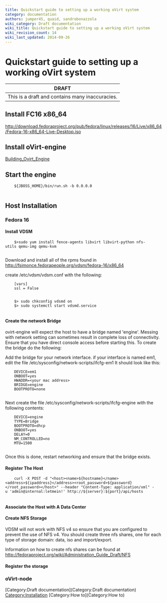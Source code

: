 ```yaml
---
title: Quickstart guide to setting up a working oVirt system
category: documentation
authors: jumper45, quaid, sandrobonazzola
wiki_category: Draft documentation
wiki_title: Quickstart guide to setting up a working oVirt system
wiki_revision_count: 14
wiki_last_updated: 2014-09-26
---
```


# Quickstart guide to setting up a working oVirt system

| DRAFT                                           |
|-------------------------------------------------|
| This is a draft and contains many inaccuracies. |

## Install FC16 x86_64

<http://download.fedoraproject.org/pub/fedora/linux/releases/16/Live/x86_64/Fedora-16-x86_64-Live-Desktop.iso>

## Install oVirt-engine

[Building_Ovirt_Engine](Building_Ovirt_Engine)

## Start the engine

        ${JBOSS_HOME}/bin/run.sh -b 0.0.0.0
       

## Host Installation

### Fedora 16

#### Install VDSM

        $>sudo yum install fence-agents libvirt libvirt-python nfs-utils qemu-img qemu-kvm
       

Download and install all of the rpms found in <http://fsimonce.fedorapeople.org/vdsm/fedora-16/x86_64>

create /etc/vdsm/vdsm.conf with the following:

        [vars]
        ssl = False
       

        $> sudo chkconfig vdsmd on
        $> sudo systemctl start vdsmd.service
       

#### Create the network Bridge

ovirt-engine will expect the host to have a bridge named 'engine'. Messing with network setting can sometimes result in complete loss of connectivity. Ensure that you have direct console access before starting this. To create the bridge do the following:

Add the bridge for your network interface. if your interface is named em1, edit the file /etc/sysconfig/network-scripts/ifcfg-em1 It should look like this:

        DEVICE=em1
        ONBOOT=yes
        HWADDR=<your mac address>
        BRIDGE=engine
        BOOTPROTO=none
       

Next create the file /etc/sysconfig/network-scripts/ifcfg-engine with the following contents:

        DEVICE=engine
        TYPE=Bridge
        BOOTPROTO=dhcp
        ONBOOT=yes
        DELAY=0
        NM_CONTROLLED=no
        MTU=1500 
       

Once this is done, restart networking and ensure that the bridge exists.

#### Register The Host

        curl -X POST -d "<host><name>${hostname}</name><address>${ipaddress}</address><root_password>${password}</root_password></host>" --header "Content-Type: application/xml" -u 'admin@internal:letmein!' http://${server}:${port}/api/hosts
       

#### Associate the Host with A Data Center

#### Create NFS Storage

VDSM will not work with NFS v4 so ensure that you are configured to prevent the use of NFS v4. You should create three nfs shares, one for each type of storage domain: data, iso and import/export.

Information on how to create nfs shares can be found at <http://fedoraproject.org/wiki/Administration_Guide_Draft/NFS>

#### Register the storage

### oVirt-node

[Category:Draft documentation](Category:Draft documentation) <Category:Installation> [Category:How to](Category:How to)
